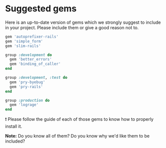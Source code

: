 # Suggested gems

Here is an up-to-date version of gems which we strongly suggest to include in your project.
Please include them or give a good reason not to.

```rb
gem 'autoprefixer-rails'
gem 'simple_form'
gem 'slim-rails'

group :development do
  gem 'better_errors'
  gem 'binding_of_caller'  
end

group :development, :test do
  gem 'pry-byebug'
  gem 'pry-rails'  
end

group :production do
  gem 'lograge'  
end
```

:exclamation: Please follow the guide of each of those gems to know how to properly install it.

**Note:** Do you know all of them? Do you know why we'd like them to be included?
